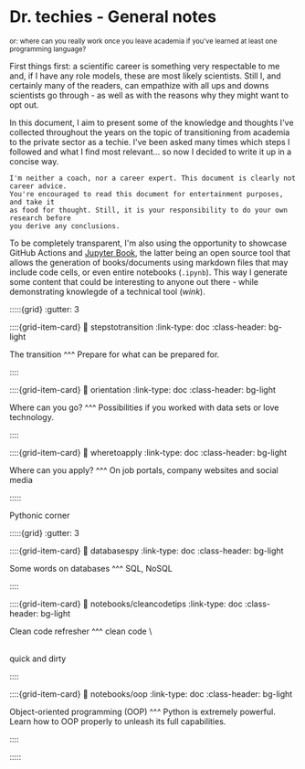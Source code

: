 # Dr. techies - General notes

<sub>or: where can you really work once you leave academia if you've learned at least one programming language?</sub>

First things first: a scientific career is something very respectable to me and, if I have any 
role models, these are most likely scientists. Still I, and certainly many of the readers, 
can empathize with all ups and downs scientists go through - as well as with the reasons why they 
might want to opt out.

In this document, I aim to present some of the knowledge and thoughts I've collected throughout
the years on the topic of transitioning from academia to the private sector as a techie. I've been asked 
many times which steps I followed and what I find most relevant... so now I decided to write 
it up in a concise way.

```{note}
I'm neither a coach, nor a career expert. This document is clearly not career advice.
You're encouraged to read this document for entertainment purposes, and take it
as food for thought. Still, it is your responsibility to do your own research before 
you derive any conclusions. 
```

To be completely transparent, I'm also using the opportunity to showcase GitHub Actions and
[Jupyter Book](https://jupyterbook.org/en/stable/intro.html), the latter being an open source tool
that allows the generation of books/documents using markdown files that may include code
cells, or even entire notebooks (`.ipynb`). This way I generate some content that could be interesting
to anyone out there - while demonstrating knowlegde of a technical tool (*wink*).


:::::{grid}
:gutter: 3

::::{grid-item-card}
:link: stepstotransition
:link-type: doc
:class-header: bg-light

The transition
^^^
Prepare for what can be prepared for.

::::

::::{grid-item-card}
:link: orientation
:link-type: doc
:class-header: bg-light

Where can you go?
^^^
Possibilities if you worked with data sets or love technology. 

::::

::::{grid-item-card}
:link: wheretoapply
:link-type: doc
:class-header: bg-light

Where can you apply?
^^^
On job portals, company websites and social media

:::::


Pythonic corner

:::::{grid}
:gutter: 3

::::{grid-item-card}
:link: databasespy
:link-type: doc
:class-header: bg-light

Some words on databases
^^^
SQL, NoSQL

::::

::::{grid-item-card}
:link: notebooks/cleancodetips
:link-type: doc
:class-header: bg-light

Clean code refresher
^^^
clean code 
\
>> 
\
quick and dirty

::::

::::{grid-item-card}
:link: notebooks/oop
:link-type: doc
:class-header: bg-light

Object-oriented programming (OOP)
^^^
Python is extremely powerful. Learn how to OOP properly to unleash its full capabilities.

::::

:::::



```{tableofcontents}
```
